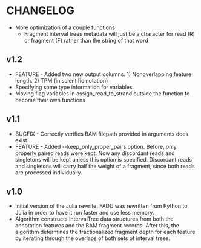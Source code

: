 # CHANGELOG

* More optimization of a couple functions
  * Fragment interval trees metadata will just be a character for read (R) or fragment (F) rather than the string of that word

## v1.2
* FEATURE - Added two new output columns.  1) Nonoverlapping feature length. 2) TPM (in scientific notation)
* Specifying some type information for variables.
* Moving flag variables in assign_read_to_strand outside the function to become their own functions

## v1.1
* BUGFIX - Correctly verifies BAM filepath provided in arguments does exist.
* FEATURE - Added --keep\_only\_proper\_pairs option.  Before, only properly paired reads were kept.  Now any discordant reads and singletons will be kept unless this option is specified.  Discordant reads and singletons will carry half the weight of a fragment, since both reads are processed individually.

## v1.0
* Initial version of the Julia rewrite.  FADU was rewritten from Python to Julia in order to have it run faster and use less memory.
* Algorithm constructs IntervalTree data structures from both the annotation features and the BAM fragment records. After this, the algorithm determines the fractionalized fragment depth for each feature by iterating through the overlaps of both sets of interval trees.
